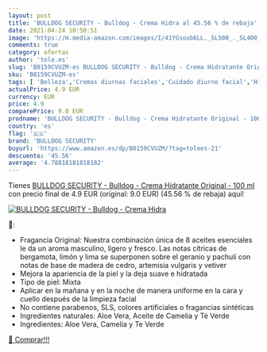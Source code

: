 ```yaml
---
layout: post
title: 'BULLDOG SECURITY - Bulldog - Crema Hidra al 45.56 % de rebaja'
date: 2021-04-24 10:50:51
image: 'https://m.media-amazon.com/images/I/41YGsoub6LL._SL500_._SL400_.jpg'
comments: true
category: ofertas
author: 'tole.es'
slug: 'B0159CVUZM-es BULLDOG SECURITY - Bulldog - Crema Hidratante Original -...'
sku: 'B0159CVUZM-es'
tags: [ 'Belleza','Cremas diurnas faciales','Cuidado diurno facial','Hidratantes faciales','Productos para el cuidado de la cara','Productos para el cuidado de la piel','bulldog security','crema','hidratante', ]
actualPrice: 4.9 EUR
currency: EUR
price: 4.9
comparePrice: 9.0 EUR
prodname: 'BULLDOG SECURITY - Bulldog - Crema Hidratante Original - 100 ml'
country: 'es'
flag: '🇪🇸'
brand: 'BULLDOG SECURITY'
buyurl: 'https://www.amazon.es/dp/B0159CVUZM/?tag=tolees-21'
descuento: '45.56'
average: '4.78818181818182'
---
```


Tienes [BULLDOG SECURITY - Bulldog - Crema Hidratante Original - 100 ml](https://www.amazon.es/dp/B0159CVUZM/?tag=tolees-21) con precio final de  4.9 EUR (original: 9.0 EUR) (45.56 %  de rebaja) aqui!

[![BULLDOG SECURITY - Bulldog - Crema Hidra](https://m.media-amazon.com/images/I/41YGsoub6LL._SL500_._SL400_.jpg)](https://www.amazon.es/dp/B0159CVUZM/?tag=tolees-21)

🔎:

- Fragancia Original: Nuestra combinación única de 8 aceites esenciales le da un aroma masculino, ligero y fresco. Las notas cítricas de bergamota, limón y lima se superponen sobre el geranio y pachulí con notas de base de madera de cedro, artemisia vulgaris y vetiver
- Mejora la apariencia de la piel y la deja suave e hidratada
- Tipo de piel: Mixta
- Aplicar en la mañana y en la noche de manera uniforme en la cara y cuello después de la limpieza facial
- No contiene parabenos, SLS, colores artificiales o fragancias sintéticas
- Ingredientes naturales: Aloe Vera, Aceite de Camelia y Té Verde
- Ingredientes: Aloe Vera, Camelia y Te Verde

[🛒 Comprar!!!](https://www.amazon.es/dp/B0159CVUZM/?tag=tolees-21)
